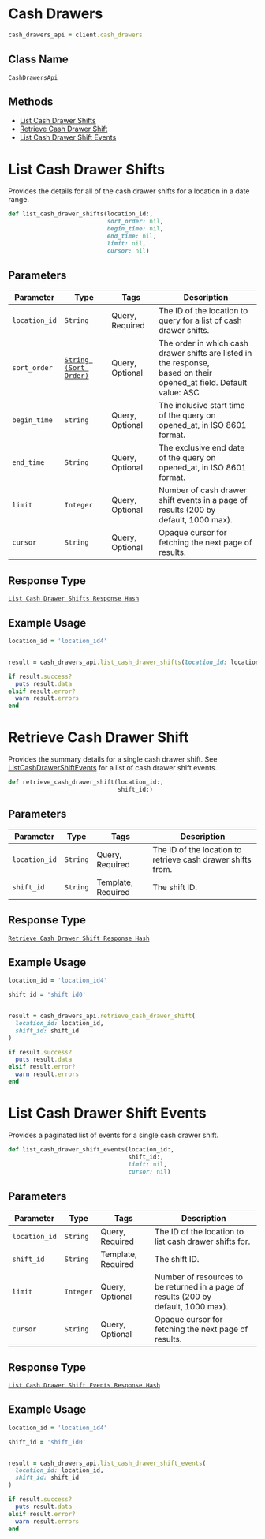 # Cash Drawers

```ruby
cash_drawers_api = client.cash_drawers
```

## Class Name

`CashDrawersApi`

## Methods

* [List Cash Drawer Shifts](../../doc/api/cash-drawers.md#list-cash-drawer-shifts)
* [Retrieve Cash Drawer Shift](../../doc/api/cash-drawers.md#retrieve-cash-drawer-shift)
* [List Cash Drawer Shift Events](../../doc/api/cash-drawers.md#list-cash-drawer-shift-events)


# List Cash Drawer Shifts

Provides the details for all of the cash drawer shifts for a location
in a date range.

```ruby
def list_cash_drawer_shifts(location_id:,
                            sort_order: nil,
                            begin_time: nil,
                            end_time: nil,
                            limit: nil,
                            cursor: nil)
```

## Parameters

| Parameter | Type | Tags | Description |
|  --- | --- | --- | --- |
| `location_id` | `String` | Query, Required | The ID of the location to query for a list of cash drawer shifts. |
| `sort_order` | [`String (Sort Order)`](../../doc/models/sort-order.md) | Query, Optional | The order in which cash drawer shifts are listed in the response,<br>based on their opened_at field. Default value: ASC |
| `begin_time` | `String` | Query, Optional | The inclusive start time of the query on opened_at, in ISO 8601 format. |
| `end_time` | `String` | Query, Optional | The exclusive end date of the query on opened_at, in ISO 8601 format. |
| `limit` | `Integer` | Query, Optional | Number of cash drawer shift events in a page of results (200 by<br>default, 1000 max). |
| `cursor` | `String` | Query, Optional | Opaque cursor for fetching the next page of results. |

## Response Type

[`List Cash Drawer Shifts Response Hash`](../../doc/models/list-cash-drawer-shifts-response.md)

## Example Usage

```ruby
location_id = 'location_id4'


result = cash_drawers_api.list_cash_drawer_shifts(location_id: location_id)

if result.success?
  puts result.data
elsif result.error?
  warn result.errors
end
```


# Retrieve Cash Drawer Shift

Provides the summary details for a single cash drawer shift. See
[ListCashDrawerShiftEvents](../../doc/api/cash-drawers.md#list-cash-drawer-shift-events) for a list of cash drawer shift events.

```ruby
def retrieve_cash_drawer_shift(location_id:,
                               shift_id:)
```

## Parameters

| Parameter | Type | Tags | Description |
|  --- | --- | --- | --- |
| `location_id` | `String` | Query, Required | The ID of the location to retrieve cash drawer shifts from. |
| `shift_id` | `String` | Template, Required | The shift ID. |

## Response Type

[`Retrieve Cash Drawer Shift Response Hash`](../../doc/models/retrieve-cash-drawer-shift-response.md)

## Example Usage

```ruby
location_id = 'location_id4'

shift_id = 'shift_id0'


result = cash_drawers_api.retrieve_cash_drawer_shift(
  location_id: location_id,
  shift_id: shift_id
)

if result.success?
  puts result.data
elsif result.error?
  warn result.errors
end
```


# List Cash Drawer Shift Events

Provides a paginated list of events for a single cash drawer shift.

```ruby
def list_cash_drawer_shift_events(location_id:,
                                  shift_id:,
                                  limit: nil,
                                  cursor: nil)
```

## Parameters

| Parameter | Type | Tags | Description |
|  --- | --- | --- | --- |
| `location_id` | `String` | Query, Required | The ID of the location to list cash drawer shifts for. |
| `shift_id` | `String` | Template, Required | The shift ID. |
| `limit` | `Integer` | Query, Optional | Number of resources to be returned in a page of results (200 by<br>default, 1000 max). |
| `cursor` | `String` | Query, Optional | Opaque cursor for fetching the next page of results. |

## Response Type

[`List Cash Drawer Shift Events Response Hash`](../../doc/models/list-cash-drawer-shift-events-response.md)

## Example Usage

```ruby
location_id = 'location_id4'

shift_id = 'shift_id0'


result = cash_drawers_api.list_cash_drawer_shift_events(
  location_id: location_id,
  shift_id: shift_id
)

if result.success?
  puts result.data
elsif result.error?
  warn result.errors
end
```

